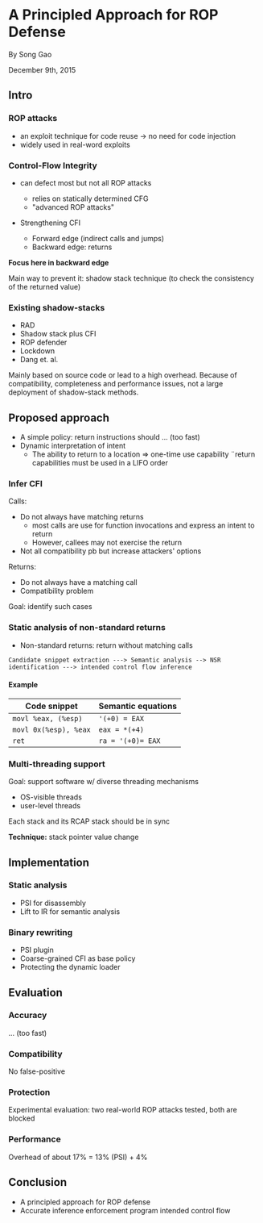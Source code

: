 
# A Principled Approach for ROP Defense 

By Song Gao

December 9th, 2015

## Intro

### ROP attacks

* an exploit technique for code reuse -> no need for code injection
* widely used in real-word exploits

### Control-Flow Integrity 

* can defect most but not all ROP attacks
    * relies on statically determined CFG
    * "advanced ROP attacks"

* Strengthening CFI
    * Forward edge (indirect calls and jumps)
    * Backward edge: returns

__Focus here in backward edge__

Main way to prevent it: shadow stack technique (to check the consistency of the returned value)

### Existing shadow-stacks

* RAD
* Shadow stack plus CFI
* ROP defender
* Lockdown
* Dang et. al.

Mainly based on source code or lead to a high overhead.
Because of compatibility, completeness and performance issues, not a large deployment of shadow-stack methods.

## Proposed approach

* A simple policy: return instructions should ... (too fast)
* Dynamic interpretation of intent
    * The ability to return to a location => one-time use capability
    ¨return capabilities must be used in a LIFO order

### Infer CFI

Calls:
* Do not always have matching returns
    * most calls are use for function invocations and express an intent to return 
    * However, callees may not exercise the return
* Not all compatibility pb but increase attackers' options

Returns:
* Do not always have a matching call
* Compatibility problem

Goal: identify such cases

### Static analysis of non-standard returns

* Non-standard returns: return without matching calls

```
Candidate snippet extraction ---> Semantic analysis --> NSR identification ---> intended control flow inference
```

#### Example

| Code snippet          | Semantic equations |
|-----------------------|--------------------|
|`movl %eax, (%esp)`    | `'(+0) = EAX`      |
|`movl 0x(%esp), %eax`  | `eax = *(+4)`      |
| `ret`                 |   `ra = '(+0)= EAX`|

### Multi-threading support

Goal: support software w/ diverse threading mechanisms
* OS-visible threads
* user-level threads

Each stack and its RCAP stack should be in sync

__Technique:__ stack pointer value change

## Implementation

### Static analysis

* PSI for disassembly
* Lift to IR for semantic analysis

### Binary rewriting

* PSI plugin
* Coarse-grained CFI as base policy
* Protecting the dynamic loader

## Evaluation

### Accuracy
... (too fast)

### Compatibility
No false-positive

### Protection
Experimental evaluation: two real-world ROP attacks tested, both are blocked

### Performance
Overhead of about 17% = 13% (PSI) + 4%

## Conclusion
* A principled approach for ROP defense
* Accurate inference enforcement program intended control flow

